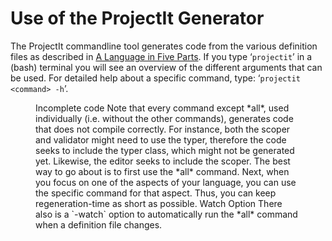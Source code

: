 <script>
    import Note from "../../lib/notes/Note.svelte";
    import Figure from "../../lib/figures/Figure.svelte";
</script>

# Use of the ProjectIt Generator

The ProjectIt commandline tool generates code from the various definition files as described in
[A Language in Five Parts](/010_Intro/040_A_Language_in_Five_Parts).
If you type ‘`projectit`’ in a (bash) terminal you will see
an overview of the different
arguments that can be used. For detailed help about a specific command, type: ‘`projectit  <command> -h`’.

<Figure
imageName={'projectit-command-line-options.png'}
caption={'Screenshot of commandline options'}
figureNumber={1}
/>

<Note>
<svelte:fragment slot="header"> Incomplete code</svelte:fragment>
<svelte:fragment slot="content">
Note that every command except *all*, used individually (i.e. without the other commands), generates code that
does not compile correctly.
For instance, both the scoper and validator might need to use the typer, therefore the
code seeks to include the typer class, which might not be generated yet. Likewise, the editor seeks to include
the scoper.
The best way to go about is to first use the *all* command. Next, when you focus on one of the aspects of your
language, you can use the specific command for that aspect. Thus, you can keep regeneration-time as short as possible.
</svelte:fragment>
</Note>

<Note>
<svelte:fragment slot="header"> Watch Option</svelte:fragment>
<svelte:fragment slot="content">
There also is a `-watch` option to automatically run the *all* command when a definition file changes.
</svelte:fragment>
</Note>
